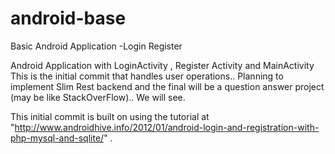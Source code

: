 # android-base
Basic Android Application -Login Register

Android Application with LoginActivity , Register Activity and MainActivity 
This is the initial commit that handles user operations..
Planning to implement Slim Rest backend and the final will be a question answer project (may be like StackOverFlow)..
We will see.






This initial commit is built on  using the tutorial at "http://www.androidhive.info/2012/01/android-login-and-registration-with-php-mysql-and-sqlite/" .


